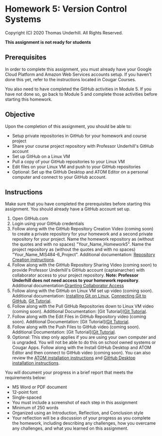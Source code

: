 # Homework 5: Version Control Systems
Copyright (C) 2020 Thomas Underhill.  All Rights Reserved.

****This assignment is not ready for students****
## Prerequisites
In order to complete this assignment, you must already have your Google Cloud Platform and Amazon Web Services accounts setup.  If you haven't done this yet, refer to the instructions located in Cougar Courses.  

You also need to have completed the GitHub activities in Module 5.  If you have not done so, go back to Module 5 and complete those activities before starting this homework.


## Objective
Upon the completion of this assignment, you should be able to:
<ul>
  <li>Setup private repositories in GitHub for your homework and course project
  <li>Share your course project repository with Professor Underhill's GitHub account
  <li>Set up GitHub on a Linux VM
  <li>Pull a copy of your GitHub repositories to your Linux VM
  <li>Edit files on your Linux VM and push to your GitHub repositories
  <li>Optional: Set up the GitHub Desktop and ATOM Editor on a personal computer and connect to your GitHub account.
</ul>

## Instructions
Make sure that you have completed the prerequisites before starting this assignment.  You should already have a GitHub account set up.
1. Open GitHub.com
2. Login using your GitHub credentials
3. Follow along with the GitHub Repository Creation Video (coming soon) to create a private repository for your homework and a second private repository for your project.  Name the homework repository as (without the quotes and with no spaces) "Your_Name_Homework5".  Name the project repository as (without the quotes and with no spaces) "Your_Name_MIS484-6_Project".  Additional documentation: [Repository Creation instructions](https://docs.github.com/en/free-pro-team@latest/github/creating-cloning-and-archiving-repositories/creating-a-new-repository).
4. Follow along with the GitHub Repository Sharing Video (coming soon) to provide Professor Underhill's GitHub account (captainarcher) with collaborator access to your project repository.  <b>Note: Professor Underhill does not need access to your homework repository</b>.  Additional documentation:[Granting Collaborator Access](https://docs.github.com/en/free-pro-team@latest/github/setting-up-and-managing-your-github-user-account/inviting-collaborators-to-a-personal-repository)
5. Follow along with the GitHub on Linux VM set up video (coming soon).  Additional documentation: [Installing Git on Linux](https://git-scm.com/book/en/v2/Getting-Started-Installing-Git), [Connecting Git to GitHub](https://docs.github.com/en/free-pro-team@latest/github/getting-started-with-github/set-up-git#next-steps-authenticating-with-github-from-git), [Git Tutorial](https://opensource.com/article/18/1/step-step-guide-git).
6. Follow along with the Pull GitHub Repositories down to Linux VM video (coming soon).  Additional Documentation: [Git Tutorial]([Git Tutorial](https://opensource.com/article/18/1/step-step-guide-git).
7. Follow along with the Edit Files in GitHub Repository video (coming soon).  Additional Documentation: [Git Tutorial]([Git Tutorial](https://opensource.com/article/18/1/step-step-guide-git).
8. Follow along with the Push Files to GitHub video (coming soon).  Additional Documentation: [Git Tutorial]([Git Tutorial](https://opensource.com/article/18/1/step-step-guide-git).
9. Optional: This step only applies if you are using your own computer and is ungraded.  You will not be able to do this on school owned systems or Cougar Apps.  Follow along with the Install GitHub Desktop and ATOM Editor and then connect to GitHub video (coming soon).  You can also review the [ATOM installation instructions](https://atom.io/) and [GitHub Desktop installation instructions](https://docs.github.com/en/free-pro-team@latest/desktop/installing-and-configuring-github-desktop/installing-github-desktop).

You will document your progress in a brief report that meets the requirements below:
<ul>
  <li>MS Word or PDF document
  <li>12-point font
  <li>Single-spaced
  <li>You must include a screenshot of each step in this assignment
  <li>Minimum of 250 words
  <li>Organized using an Introduction, Reflection, and Conclusion style
  <li>Your reflection will be a discussion of your progress as you complete the homework, including describing any challenges, how you overcame any challenges, and what you learned on this assignment.
</ul>
